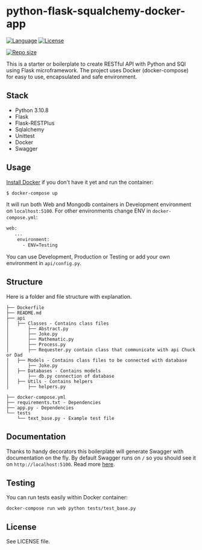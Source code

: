 # python-flask-squalchemy-docker-app

[![Language](https://img.shields.io/badge/language-python3-brightgreen)](https://www.python.org/)
[![License](https://bitbucket.org/christianlivan0898/squad-test-app/src/master/)](https://opensource.org/licenses/MIT)


[![Repo size](https://img.shields.io/github/repo-size/michaljach/python-flask-mongoengine-docker-starter)](https://github.com/michaljach/python-flask-mongoengine-docker-starter)

This is a starter or boilerplate to create RESTful API with Python and SQl using Flask microframework. The project uses Docker (docker-compose) for easy to use, encapsulated and safe environment.

## Stack

- Python 3.10.8
- Flask
- Flask-RESTPlus
- Sqlalchemy
- Unittest
- Docker
- Swagger

## Usage

[Install Docker](https://www.docker.com/products/docker-desktop) if you don't have it yet and run the container:

```sh
$ docker-compose up
```

It will run both Web and Mongodb containers in Development environment on `localhost:5100`.
For other environments change ENV in `docker-compose.yml`:

```sh
web:
   ...
    environment:
      - ENV=Testing
```

You can use Development, Production or Testing or add your own environment in `api/config.py`.

## Structure

Here is a folder and file structure with explanation.

```
├── Dockerfile
├── README.md
├── api
│   ├── Classes - Contains class files
│       ├── Abstract.py
│       ├── Joke.py
│       ├── Mathematic.py
│       ├── Process.py
│       ├── Requester.py contain class that communicate with api Chuck or Dad	
│   ├── Models - Contains class files to be connected with database
│       ├── Joke.py
│   ├── Databases - Contains models
│       ├── db.py connection of database
│   ├── Utils - Contains helpers
│       ├── helpers.py

├── docker-compose.yml
├── requirements.txt - Dependencies
├── app.py - Dependencies
└── tests
    └── text_base.py - Example test file
```

## Documentation

Thanks to handy decorators this boilerplate will generate Swagger with documentation on the fly.
By default Swagger runs on `/` so you should see it on `http://localhost:5100`. Read more [here](https://flask-restplus.readthedocs.io/en/stable/swagger.html).


## Testing

You can run tests easily within Docker container:

```
docker-compose run web python tests/test_base.py
```

## License

See LICENSE file.
